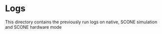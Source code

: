 # Logs

This directory contains the previously run logs on native, SCONE simulation and SCONE hardware mode
